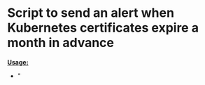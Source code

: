 # Script to send an alert when Kubernetes certificates expire a month in advance

<ins>**Usage:**</ins>

- "<script> <NirmataURL> <Nirmata-service> <Namespace>"
- "Eg: <script> https://www.nirmata.io <Nirmata-service> <Namespace>"
- "Eg: <script> https://www.nirmata.io config nirmata"
- "Nirmata Services: activity,catalog,cluster,config,environments,users"
